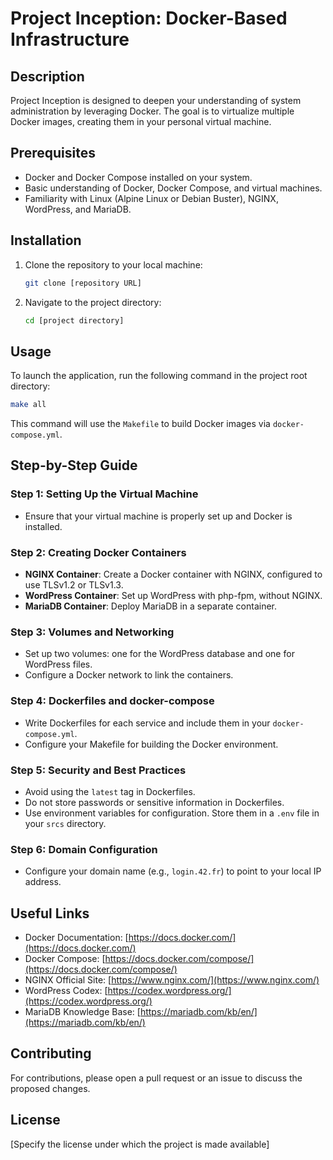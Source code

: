 # Project Inception: Docker-Based Infrastructure

## Description
Project Inception is designed to deepen your understanding of system administration by leveraging Docker. The goal is to virtualize multiple Docker images, creating them in your personal virtual machine.

## Prerequisites
- Docker and Docker Compose installed on your system.
- Basic understanding of Docker, Docker Compose, and virtual machines.
- Familiarity with Linux (Alpine Linux or Debian Buster), NGINX, WordPress, and MariaDB.

## Installation
1. Clone the repository to your local machine:
    ```bash
    git clone [repository URL]
    ```
2. Navigate to the project directory:
    ```bash
    cd [project directory]
    ```

## Usage
To launch the application, run the following command in the project root directory:
```bash
make all
```
This command will use the `Makefile` to build Docker images via `docker-compose.yml`.

## Step-by-Step Guide

### Step 1: Setting Up the Virtual Machine
- Ensure that your virtual machine is properly set up and Docker is installed.

### Step 2: Creating Docker Containers
- **NGINX Container**: Create a Docker container with NGINX, configured to use TLSv1.2 or TLSv1.3.
- **WordPress Container**: Set up WordPress with php-fpm, without NGINX.
- **MariaDB Container**: Deploy MariaDB in a separate container.

### Step 3: Volumes and Networking
- Set up two volumes: one for the WordPress database and one for WordPress files.
- Configure a Docker network to link the containers.

### Step 4: Dockerfiles and docker-compose
- Write Dockerfiles for each service and include them in your `docker-compose.yml`.
- Configure your Makefile for building the Docker environment.

### Step 5: Security and Best Practices
- Avoid using the `latest` tag in Dockerfiles.
- Do not store passwords or sensitive information in Dockerfiles.
- Use environment variables for configuration. Store them in a `.env` file in your `srcs` directory.

### Step 6: Domain Configuration
- Configure your domain name (e.g., `login.42.fr`) to point to your local IP address.

## Useful Links
- Docker Documentation: [https://docs.docker.com/](https://docs.docker.com/)
- Docker Compose: [https://docs.docker.com/compose/](https://docs.docker.com/compose/)
- NGINX Official Site: [https://www.nginx.com/](https://www.nginx.com/)
- WordPress Codex: [https://codex.wordpress.org/](https://codex.wordpress.org/)
- MariaDB Knowledge Base: [https://mariadb.com/kb/en/](https://mariadb.com/kb/en/)

## Contributing
For contributions, please open a pull request or an issue to discuss the proposed changes.

## License
[Specify the license under which the project is made available]
